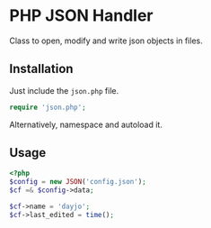 # PHP JSON Handler
Class to open, modify and write json objects in files.

## Installation 
Just include the `json.php` file.
```php
require 'json.php'; 
```

Alternatively, namespace and autoload it.

## Usage

```php
<?php
$config = new JSON('config.json');
$cf =& $config->data;

$cf->name = 'dayjo';
$cf->last_edited = time();
```

